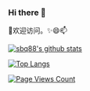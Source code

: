 ### Hi there 👋

<!--
**sbq88/sbq88** is a ✨ _special_ ✨ repository because its `README.md` (this file) appears on your GitHub profile.

Here are some ideas to get you started:

- 🔭 I’m currently working on ...
- 🌱 I’m currently learning ...
- 👯 I’m looking to collaborate on ...
- 🤔 I’m looking for help with ...
- 💬 Ask me about ...
- 📫 How to reach me: ...
- 😄 Pronouns: ...
- ⚡ Fun fact: ...
-->

👯欢迎访问。✨😄📫 

[![sbq88's github stats](https://github-readme-stats-sbq88.vercel.app/api?username=sbq88&show_icons=true&theme=gruvbox)](https://github.com/sbq88)

[![Top Langs](https://github-readme-stats-sbq88.vercel.app/api/top-langs/?username=sbq88&show_icons=true)](https://github.com/sbq88)

[![Page Views Count](https://badges.toozhao.com/badges/01EKHD0FKMCRYD43BB56C2S40G/green.svg)](https://badges.toozhao.com/badges/01EKHD0FKMCRYD43BB56C2S40G/green.svg "Get your own page views count badge on badges.toozhao.com")
